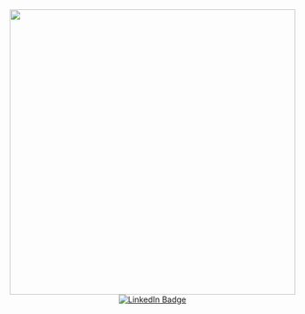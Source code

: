
<div id="header" align="center">
  <img src="https://media.giphy.com/media/v1.Y2lkPTc5MGI3NjExOWUwOTU1YzE5N2YzNGJiNzk5N2JhZjU0MjAzZmQ2NDE4MjhlM2YzMCZlcD12MV9pbnRlcm5hbF9naWZzX2dpZklkJmN0PWc/ZVik7pBtu9dNS/giphy.gif" width="500"/>
</div>

<div id="badges" align="center" >
  <a href="https://www.linkedin.com/in/azimetkeremersoy">
    <img src="https://img.shields.io/badge/LinkedIn-blue?style=for-the-badge&logo=linkedin&logoColor=white" alt="LinkedIn Badge"/>
  </a>
</div>

<img src="https://komarev.com/ghpvc/?keremeersoy&style=flat-square&color=blue" alt=""/>


<!--
**keremeersoy/keremeersoy** is a ✨ _special_ ✨ repository because its `README.md` (this file) appears on your GitHub profile.

Here are some ideas to get you started:

- 🔭 I’m currently working on ...
- 🌱 I’m currently learning ...
- 👯 I’m looking to collaborate on ...
- 🤔 I’m looking for help with ...
- 💬 Ask me about ...
- 📫 How to reach me: ...
- 😄 Pronouns: ...
- ⚡ Fun fact: ...
-->
